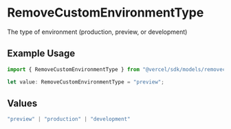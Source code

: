 # RemoveCustomEnvironmentType

The type of environment (production, preview, or development)

## Example Usage

```typescript
import { RemoveCustomEnvironmentType } from "@vercel/sdk/models/removecustomenvironmentop.js";

let value: RemoveCustomEnvironmentType = "preview";
```

## Values

```typescript
"preview" | "production" | "development"
```